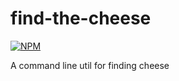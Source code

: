 # find-the-cheese

[![NPM](https://nodei.co/npm/@andrewrlee/find-the-cheese.png)](https://npmjs.org/package/@andrewrlee/find-the-cheese)

A command line util for finding cheese

